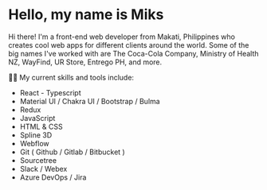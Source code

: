 # Hello, my name is Miks

Hi there! I'm a front-end web developer from Makati, Philippines who creates cool web apps for different clients around the world. Some of the big names I've worked with are The Coca-Cola Company, Ministry of Health NZ, WayFind, UR Store, Entrego PH, and more.

👨‍💻 My current skills and tools include: 
- React - Typescript 
- Material UI / Chakra UI / Bootstrap / Bulma
- Redux
- JavaScript
- HTML & CSS
- Spline 3D
- Webflow
- Git ( Github / Gitlab / Bitbucket )
- Sourcetree
- Slack / Webex
- Azure DevOps / Jira


